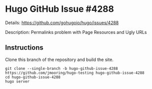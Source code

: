 # Hugo GitHub Issue #4288

Details: <https://github.com/gohugoio/hugo/issues/4288>

Description: Permalinks problem with Page Resources and Ugly URLs 

## Instructions

Clone this branch of the repository and build the site.

```text
git clone --single-branch -b hugo-github-issue-4288 https://github.com/jmooring/hugo-testing hugo-github-issue-4288
cd hugo-github-issue-4288
hugo server
```
